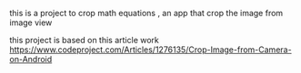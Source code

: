 this is a project to crop math equations , an app that crop the image from image view

this project is based on this article work 
https://www.codeproject.com/Articles/1276135/Crop-Image-from-Camera-on-Android
